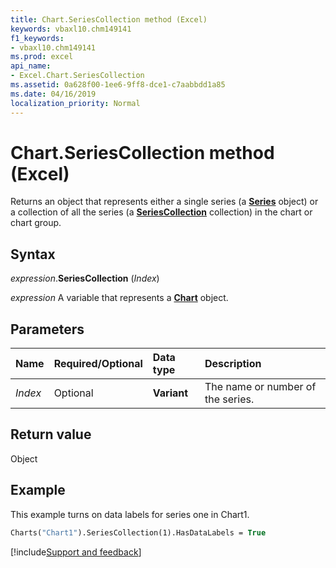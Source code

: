 ```yaml
---
title: Chart.SeriesCollection method (Excel)
keywords: vbaxl10.chm149141
f1_keywords:
- vbaxl10.chm149141
ms.prod: excel
api_name:
- Excel.Chart.SeriesCollection
ms.assetid: 0a628f00-1ee6-9ff8-dce1-c7aabbdd1a85
ms.date: 04/16/2019
localization_priority: Normal
---
```



# Chart.SeriesCollection method (Excel)

Returns an object that represents either a single series (a **[Series](Excel.Series(object).md)** object) or a collection of all the series (a **[SeriesCollection](Excel.SeriesCollection.md)** collection) in the chart or chart group.


## Syntax

_expression_.**SeriesCollection** (_Index_)

_expression_ A variable that represents a **[Chart](Excel.Chart(object).md)** object.


## Parameters

|Name|Required/Optional|Data type|Description|
|:-----|:-----|:-----|:-----|
| _Index_|Optional| **Variant**|The name or number of the series.|

## Return value

Object


## Example

This example turns on data labels for series one in Chart1.

```vb
Charts("Chart1").SeriesCollection(1).HasDataLabels = True
```



[!include[Support and feedback](~/includes/feedback-boilerplate.md)]
